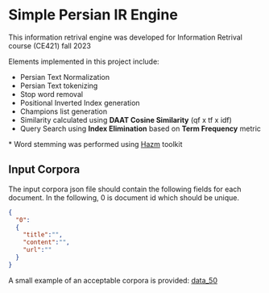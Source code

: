 # Simple Persian IR Engine
This information retrival engine was developed for Information Retrival course (CE421) fall 2023

Elements implemented in this project include:
- Persian Text Normalization
- Persian Text tokenizing
- Stop word removal
- Positional Inverted Index generation
- Champions list generation
- Similarity calculated using **DAAT Cosine Similarity** (qf x tf x idf)
- Query Search using **Index Elimination** based on **Term Frequency** metric

&ast; Word stemming was performed using <a href="https://github.com/roshan-research/hazm">Hazm</a> toolkit 
## Input Corpora
The input corpora json file should contain the following fields for each document. In the following, 0 is document id which should be unique.
```json
{
  "0":
  {
    "title":"",
    "content":"",
    "url":""
  }
}
```
A small example of an acceptable corpora is provided: <a href="data_50.json">data_50</a>